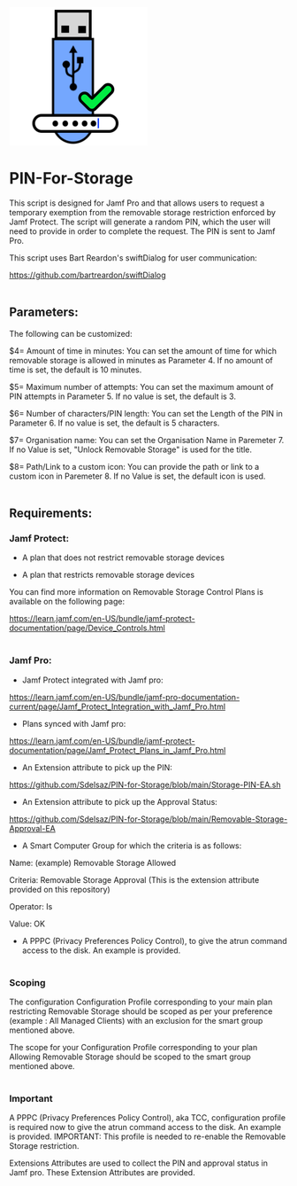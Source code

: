 ![alt text](https://github.com/Sdelsaz/PIN-for-Storage/blob/main/icon.png?raw=true)


# PIN-For-Storage<br>

This script is designed for Jamf Pro and that allows users to request a temporary exemption from the removable storage restriction enforced by Jamf Protect. The script will generate a random PIN, which the user will need to provide in order to complete the request. The PIN is sent to Jamf Pro.

This script uses Bart Reardon's swiftDialog for user communication:

https://github.com/bartreardon/swiftDialog<br><br>

## Parameters:<br>

The following can be customized:

$4= Amount of time in minutes: You can set the amount of time for which removable storage is allowed in minutes as Parameter 4. If no amount of time is set, the default is 10 minutes.

$5= Maximum number of attempts: You can set the maximum amount of PIN attempts in Parameter 5. If no value is set, the default is 3.

$6= Number of characters/PIN length: You can set the Length of the PIN in Parameter 6. If no value is set, the default is 5 characters.

$7= Organisation name: You can set the Organisation Name in Paremeter 7. If no Value is set, "Unlock Removable Storage" is used for the title.

$8= Path/Link to a custom icon: You can provide the path or link to a custom icon in Paremeter 8. If no Value is set, the default icon is used.<br><br>


## Requirements:<br>

### Jamf Protect:<br>

- A plan that does not restrict removable storage devices

- A plan that restricts removable storage devices

You can find more information on Removable Storage Control Plans is available on the following page:

https://learn.jamf.com/en-US/bundle/jamf-protect-documentation/page/Device_Controls.html<br><br>


### Jamf Pro:<br>

- Jamf Protect integrated with Jamf pro:

https://learn.jamf.com/en-US/bundle/jamf-pro-documentation-current/page/Jamf_Protect_Integration_with_Jamf_Pro.html

- Plans synced with Jamf pro:

https://learn.jamf.com/en-US/bundle/jamf-protect-documentation/page/Jamf_Protect_Plans_in_Jamf_Pro.html

- An Extension attribute to pick up the PIN:

https://github.com/Sdelsaz/PIN-for-Storage/blob/main/Storage-PIN-EA.sh

- An Extension attribute to pick up the Approval Status:

https://github.com/Sdelsaz/PIN-for-Storage/blob/main/Removable-Storage-Approval-EA

- A Smart Computer Group for which the criteria is as follows:

Name:  (example) Removable Storage Allowed

Criteria: Removable Storage Approval (This is the extension attribute provided on this repository)

Operator: Is

Value: OK

- A PPPC (Privacy Preferences Policy Control), to give the atrun command access to the disk. An example is provided.<br><br>

### Scoping<br>

The configuration Configuration Profile corresponding to your main plan restricting Removable Storage should be scoped as per your preference (example : All Managed Clients) with an exclusion for the smart group mentioned above.

The scope for your  Configuration Profile corresponding to your plan Allowing Removable Storage should be scoped to the smart group mentioned above.<br><br>


### Important<br>

A PPPC (Privacy Preferences Policy Control), aka TCC, configuration profile is required now to give the atrun command access to the disk. An example is provided. IMPORTANT: This profile is needed to re-enable the Removable Storage restriction.

Extensions Attributes are used to collect the PIN and approval status in Jamf pro. These Extension Attributes are provided.




